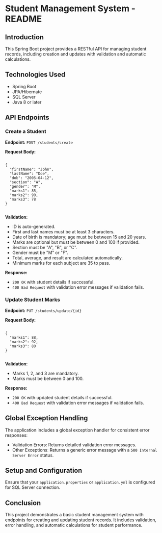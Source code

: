 <!DOCTYPE html>
<html lang="en">
<head>
    <meta charset="UTF-8">
    <meta name="viewport" content="width=device-width, initial-scale=1.0">
    <title>Student Management System - README</title>

</head>
<body>
    <h1>Student Management System - README</h1>
    <h2>Introduction</h2>
    <p>This Spring Boot project provides a RESTful API for managing student records, including creation and updates with validation and automatic calculations.</p>
    <h2>Technologies Used</h2>
    <ul>
        <li>Spring Boot</li>
        <li>JPA/Hibernate</li>
        <li>SQL Server</li>
        <li>Java 8 or later</li>
    </ul>
    <h2>API Endpoints</h2>
    <h3>Create a Student</h3>
    <p><strong>Endpoint:</strong> <code>POST /students/create</code></p>
    <p><strong>Request Body:</strong></p>
    <pre><code>
{
  "firstName": "John",
  "lastName": "Doe",
  "dob": "2005-04-12",
  "section": "A",
  "gender": "M",
  "marks1": 85,
  "marks2": 90,
  "marks3": 78
}
    </code></pre>
    <p><strong>Validation:</strong></p>
    <ul>
        <li>ID is auto-generated.</li>
        <li>First and last names must be at least 3 characters.</li>
        <li>Date of birth is mandatory; age must be between 15 and 20 years.</li>
        <li>Marks are optional but must be between 0 and 100 if provided.</li>
        <li>Section must be "A", "B", or "C".</li>
        <li>Gender must be "M" or "F".</li>
        <li>Total, average, and result are calculated automatically.</li>
        <li>Minimum marks for each subject are 35 to pass.</li>
    </ul>
    <p><strong>Response:</strong></p>
    <ul>
        <li><code>200 OK</code> with student details if successful.</li>
        <li><code>400 Bad Request</code> with validation error messages if validation fails.</li>
    </ul>
    <h3>Update Student Marks</h3>
    <p><strong>Endpoint:</strong> <code>PUT /students/update/{id}</code></p>
    <p><strong>Request Body:</strong></p>
    <pre><code>
{
  "marks1": 88,
  "marks2": 92,
  "marks3": 80
}
    </code></pre>
    <p><strong>Validation:</strong></p>
    <ul>
        <li>Marks 1, 2, and 3 are mandatory.</li>
        <li>Marks must be between 0 and 100.</li>
    </ul>
    <p><strong>Response:</strong></p>
    <ul>
        <li><code>200 OK</code> with updated student details if successful.</li>
        <li><code>400 Bad Request</code> with validation error messages if validation fails.</li>
    </ul>
    <h2>Global Exception Handling</h2>
    <p>The application includes a global exception handler for consistent error responses:</p>
    <ul>
        <li>Validation Errors: Returns detailed validation error messages.</li>
        <li>Other Exceptions: Returns a generic error message with a <code>500 Internal Server Error</code> status.</li>
    </ul>
    <h2>Setup and Configuration</h2>
    <p>Ensure that your <code>application.properties</code> or <code>application.yml</code> is configured for SQL Server connection.</p>
    <h2>Conclusion</h2>
    <p>This project demonstrates a basic student management system with endpoints for creating and updating student records. It includes validation, error handling, and automatic calculations for student performance.</p>
</body>
</html>
